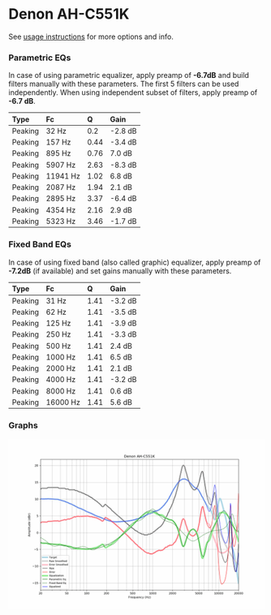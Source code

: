 # Denon AH-C551K
See [usage instructions](https://github.com/jaakkopasanen/AutoEq#usage) for more options and info.

### Parametric EQs
In case of using parametric equalizer, apply preamp of **-6.7dB** and build filters manually
with these parameters. The first 5 filters can be used independently.
When using independent subset of filters, apply preamp of **-6.7 dB**.

| Type    | Fc       |    Q | Gain    |
|:--------|:---------|:-----|:--------|
| Peaking | 32 Hz    | 0.2  | -2.8 dB |
| Peaking | 157 Hz   | 0.44 | -3.4 dB |
| Peaking | 895 Hz   | 0.76 | 7.0 dB  |
| Peaking | 5907 Hz  | 2.63 | -8.3 dB |
| Peaking | 11941 Hz | 1.02 | 6.8 dB  |
| Peaking | 2087 Hz  | 1.94 | 2.1 dB  |
| Peaking | 2895 Hz  | 3.37 | -6.4 dB |
| Peaking | 4354 Hz  | 2.16 | 2.9 dB  |
| Peaking | 5323 Hz  | 3.46 | -1.7 dB |

### Fixed Band EQs
In case of using fixed band (also called graphic) equalizer, apply preamp of **-7.2dB**
(if available) and set gains manually with these parameters.

| Type    | Fc       |    Q | Gain    |
|:--------|:---------|:-----|:--------|
| Peaking | 31 Hz    | 1.41 | -3.2 dB |
| Peaking | 62 Hz    | 1.41 | -3.5 dB |
| Peaking | 125 Hz   | 1.41 | -3.9 dB |
| Peaking | 250 Hz   | 1.41 | -3.3 dB |
| Peaking | 500 Hz   | 1.41 | 2.4 dB  |
| Peaking | 1000 Hz  | 1.41 | 6.5 dB  |
| Peaking | 2000 Hz  | 1.41 | 2.1 dB  |
| Peaking | 4000 Hz  | 1.41 | -3.2 dB |
| Peaking | 8000 Hz  | 1.41 | 0.6 dB  |
| Peaking | 16000 Hz | 1.41 | 5.6 dB  |

### Graphs
![](./Denon%20AH-C551K.png)